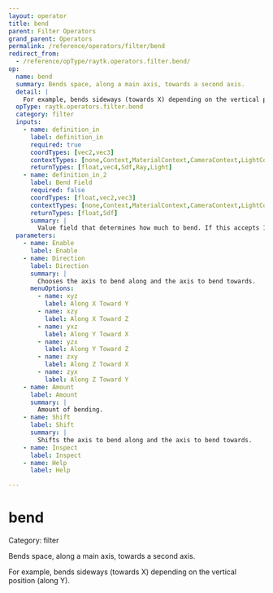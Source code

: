 ```yaml
---
layout: operator
title: bend
parent: Filter Operators
grand_parent: Operators
permalink: /reference/operators/filter/bend
redirect_from:
  - /reference/opType/raytk.operators.filter.bend/
op:
  name: bend
  summary: Bends space, along a main axis, towards a second axis.
  detail: |
    For example, bends sideways (towards X) depending on the vertical position (along Y).
  opType: raytk.operators.filter.bend
  category: filter
  inputs:
    - name: definition_in
      label: definition_in
      required: true
      coordTypes: [vec2,vec3]
      contextTypes: [none,Context,MaterialContext,CameraContext,LightContext,RayContext]
      returnTypes: [float,vec4,Sdf,Ray,Light]
    - name: definition_in_2
      label: Bend Field
      required: false
      coordTypes: [float,vec2,vec3]
      contextTypes: [none,Context,MaterialContext,CameraContext,LightContext,RayContext]
      returnTypes: [float,Sdf]
      summary: |
        Value field that determines how much to bend. If this accepts 1D coords, it is passed the position along the bend axis. For 2D coords, both the bend axis and the bend direction are passed. For 3D coords, the relative XYZ position is passed.
  parameters:
    - name: Enable
      label: Enable
    - name: Direction
      label: Direction
      summary: |
        Chooses the axis to bend along and the axis to bend towards.
      menuOptions:
        - name: xyz
          label: Along X Toward Y
        - name: xzy
          label: Along X Toward Z
        - name: yxz
          label: Along Y Toward X
        - name: yzx
          label: Along Y Toward Z
        - name: zxy
          label: Along Z Toward X
        - name: zyx
          label: Along Z Toward Y
    - name: Amount
      label: Amount
      summary: |
        Amount of bending.
    - name: Shift
      label: Shift
      summary: |
        Shifts the axis to bend along and the axis to bend towards.
    - name: Inspect
      label: Inspect
    - name: Help
      label: Help

---
```


# bend

Category: filter



Bends space, along a main axis, towards a second axis.

For example, bends sideways (towards X) depending on the vertical position (along Y).